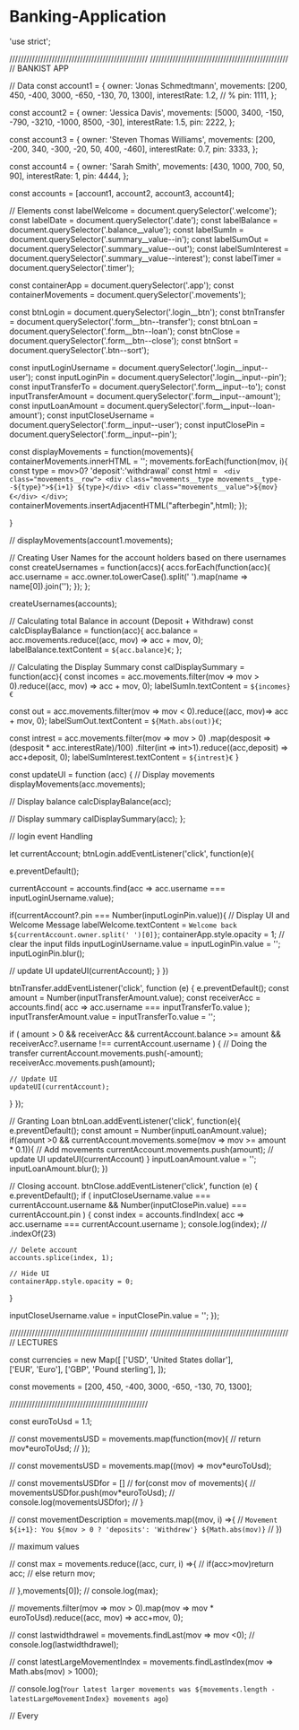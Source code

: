 # Banking-Application
'use strict';

/////////////////////////////////////////////////
/////////////////////////////////////////////////
// BANKIST APP

// Data
const account1 = {
  owner: 'Jonas Schmedtmann',
  movements: [200, 450, -400, 3000, -650, -130, 70, 1300],
  interestRate: 1.2, // %
  pin: 1111,
};

const account2 = {
  owner: 'Jessica Davis',
  movements: [5000, 3400, -150, -790, -3210, -1000, 8500, -30],
  interestRate: 1.5,
  pin: 2222,
};

const account3 = {
  owner: 'Steven Thomas Williams',
  movements: [200, -200, 340, -300, -20, 50, 400, -460],
  interestRate: 0.7,
  pin: 3333,
};

const account4 = {
  owner: 'Sarah Smith',
  movements: [430, 1000, 700, 50, 90],
  interestRate: 1,
  pin: 4444,
};

const accounts = [account1, account2, account3, account4];

// Elements
const labelWelcome = document.querySelector('.welcome');
const labelDate = document.querySelector('.date');
const labelBalance = document.querySelector('.balance__value');
const labelSumIn = document.querySelector('.summary__value--in');
const labelSumOut = document.querySelector('.summary__value--out');
const labelSumInterest = document.querySelector('.summary__value--interest');
const labelTimer = document.querySelector('.timer');

const containerApp = document.querySelector('.app');
const containerMovements = document.querySelector('.movements');

const btnLogin = document.querySelector('.login__btn');
const btnTransfer = document.querySelector('.form__btn--transfer');
const btnLoan = document.querySelector('.form__btn--loan');
const btnClose = document.querySelector('.form__btn--close');
const btnSort = document.querySelector('.btn--sort');

const inputLoginUsername = document.querySelector('.login__input--user');
const inputLoginPin = document.querySelector('.login__input--pin');
const inputTransferTo = document.querySelector('.form__input--to');
const inputTransferAmount = document.querySelector('.form__input--amount');
const inputLoanAmount = document.querySelector('.form__input--loan-amount');
const inputCloseUsername = document.querySelector('.form__input--user');
const inputClosePin = document.querySelector('.form__input--pin');


const displayMovements = function(movements){
  containerMovements.innerHTML = '';
  movements.forEach(function(mov, i){
    const type = mov>0? 'deposit':'withdrawal'
    const html = `
    <div class="movements__row">
          <div class="movements__type movements__type--${type}">${i+1} ${type}</div>
          <div class="movements__value">${mov}€</div>
        </div>`;
        containerMovements.insertAdjacentHTML("afterbegin",html);
  });

}

// displayMovements(account1.movements);

// Creating User Names for the account holders based on there usernames
const createUsernames = function(accs){
  accs.forEach(function(acc){
    acc.username = acc.owner.toLowerCase().split(' ').map(name => name[0]).join('');
  }); 
};

createUsernames(accounts);


// Calculating total Balance in account (Deposit + Withdraw)
const calcDisplayBalance = function(acc){
  acc.balance = acc.movements.reduce((acc, mov) => acc + mov, 0);
  labelBalance.textContent = `${acc.balance}€`;
};


// Calculating the Display Summary
const calDisplaySummary  = function(acc){
const incomes = acc.movements.filter(mov => mov > 0).reduce((acc, mov) => acc + mov, 0);
labelSumIn.textContent = `${incomes}€`

const out = acc.movements.filter(mov => mov < 0).reduce((acc, mov)=> acc + mov, 0);
labelSumOut.textContent = `${Math.abs(out)}€`;

const intrest = acc.movements.filter(mov => mov > 0)
.map(desposit => (desposit * acc.interestRate)/100)
.filter(int => int>1).reduce((acc,deposit) => acc+deposit, 0);
labelSumInterest.textContent = `${intrest}€`
}


const updateUI = function (acc) {
  // Display movements
  displayMovements(acc.movements);

  // Display balance
  calcDisplayBalance(acc);

  // Display summary
  calDisplaySummary(acc);
};

// login event Handling

let currentAccount;
btnLogin.addEventListener('click', function(e){

  e.preventDefault();

currentAccount = accounts.find(acc => acc.username === inputLoginUsername.value);

if(currentAccount?.pin === Number(inputLoginPin.value)){
// Display UI and Welcome Message
labelWelcome.textContent = `Welcome back ${currentAccount.owner.split(' ')[0]}`;
containerApp.style.opacity = 1;
// clear the input filds
inputLoginUsername.value = inputLoginPin.value = '';
inputLoginPin.blur();

// update UI
updateUI(currentAccount);
}
})


btnTransfer.addEventListener('click', function (e) {
  e.preventDefault();
  const amount = Number(inputTransferAmount.value);
  const receiverAcc = accounts.find(
    acc => acc.username === inputTransferTo.value
  );
  inputTransferAmount.value = inputTransferTo.value = '';

  if (
    amount > 0 &&
    receiverAcc &&
    currentAccount.balance >= amount &&
    receiverAcc?.username !== currentAccount.username
  ) {
    // Doing the transfer
    currentAccount.movements.push(-amount);
    receiverAcc.movements.push(amount);

    // Update UI
    updateUI(currentAccount);
  }
});

// Granting Loan 
btnLoan.addEventListener('click', function(e){
e.preventDefault();
const amount = Number(inputLoanAmount.value);
if(amount >0 && currentAccount.movements.some(mov => mov >= amount * 0.1)){
  // Add movements
  currentAccount.movements.push(amount);
  // update UI
updateUI(currentAccount)
}
inputLoanAmount.value = '';
inputLoanAmount.blur();
})


// Closing account. 
btnClose.addEventListener('click', function (e) {
  e.preventDefault();
  if (
    inputCloseUsername.value === currentAccount.username &&
    Number(inputClosePin.value) === currentAccount.pin
  ) {
    const index = accounts.findIndex(
      acc => acc.username === currentAccount.username
    );
    console.log(index);
    // .indexOf(23)

    // Delete account
    accounts.splice(index, 1);

    // Hide UI
    containerApp.style.opacity = 0;
  }

  inputCloseUsername.value = inputClosePin.value = '';
});

/////////////////////////////////////////////////
/////////////////////////////////////////////////
// LECTURES

const currencies = new Map([
  ['USD', 'United States dollar'],  
  ['EUR', 'Euro'],
  ['GBP', 'Pound sterling'],
]);

const movements = [200, 450, -400, 3000, -650, -130, 70, 1300];

/////////////////////////////////////////////////

const euroToUsd = 1.1;


// const movementsUSD = movements.map(function(mov){
// return mov*euroToUsd;
// });

// const movementsUSD = movements.map((mov) => mov*euroToUsd);

// const movementsUSDfor = []
// for(const mov of movements){
//   movementsUSDfor.push(mov*euroToUsd);
//   console.log(movementsUSDfor);
// }

// const movementDescription = movements.map((mov, i) =>{
//  `Movement ${i+1}: You ${mov > 0 ? 'deposits': 'Withdrew'} ${Math.abs(mov)}`
// })

// maximum values 

// const max = movements.reduce((acc, curr, i) =>{
// if(acc>mov)return acc;
// else return mov;

// },movements[0]);
// console.log(max);

// movements.filter(mov => mov > 0).map(mov => mov * euroToUsd).reduce((acc, mov) => acc+mov, 0);

// const lastwidthdrawel = movements.findLast(mov => mov <0);
// console.log(lastwidthdrawel);

// const latestLargeMovementIndex = movements.findLastIndex(mov => Math.abs(mov) > 1000);

// console.log(`Your latest larger movements was ${movements.length - latestLargeMovementIndex} movements ago`)


// Every 






